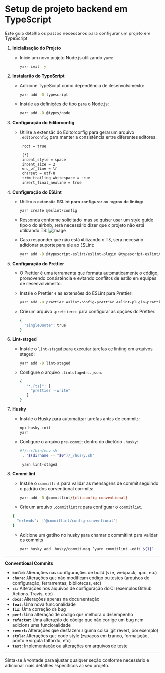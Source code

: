 # Setup de projeto backend em TypeScript

Este guia detalha os passos necessários para configurar um projeto em TypeScript.

1. **Inicialização do Projeto**
   - Inicie um novo projeto Node.js utilizando `yarn`:

     ```bash
     yarn init -y
     ```

2. **Instalação do TypeScript**
   - Adicione TypeScript como dependência de desenvolvimento:

     ```bash
     yarn add -D typescript
     ```

   - Instale as definições de tipo para o Node.js:

     ```bash
     yarn add -D @types/node
     ```

3. **Configuração do Editorconfig**
   - Utilize a extensão do Editorconfig para gerar um arquivo `.editorconfig` para manter a consistência entre diferentes editores.

     ```bash
      root = true

      [*]
      indent_style = space
      indent_size = 2
      end_of_line = lf
      charset = utf-8
      trim_trailing_whitespace = true
      insert_final_newline = true

     ```

4. **Configuração do ESLint**
   - Utilize a extensão ESLint para configurar as regras de linting:

     ```bash
     yarn create @eslint/config
     ```
   - Responda conforme solicitado, mas se quiser usar um style guide tipo o do airbnb, será necessário dizer que o projeto não está utilizando TS:
    ![image](https://github.com/renanholler/setup-project-typescript/assets/51061210/45845b10-eae8-40f4-b4e7-ea37dbbdba64)

   - Caso responder que não está utilizando o TS, será necesário adicionar suporte para ele ao ESLint:

     ```bash
     yarn add -D @typescript-eslint/eslint-plugin @typescript-eslint/parser eslint-import-resolver-typescript
     ```

4. **Configuração do Prettier**
   - O Prettier é uma ferramenta que formata automaticamente o código, promovendo consistência e evitando conflitos de estilo em equipes de desenvolvimento.
   - Instale o Prettier e as extensões do ESLint para Prettier:

     ```bash
     yarn add -D prettier eslint-config-prettier eslint-plugin-prettier
     ```

   - Crie um arquivo `.prettierrc` para configurar as opções do Prettier.

     ```bash
     {
       "singleQuote": true
     }
     ```

6. **Lint-staged**
   - Instale o `lint-staged` para executar tarefas de linting em arquivos staged:

     ```bash
     yarn add -D lint-staged
     ```

   - Configure o arquivo `.lintstagedrc.json`.

     ```bash
     {
        "*.{ts}": [
          "prettier --write"
        ]
     }
     ```

7. **Husky**
   - Instale o Husky para automatizar tarefas antes de commits:

     ```bash
     npx husky-init
     yarn
     ```

   - Configure o arquivo `pre-commit` dentro do diretório `.husky`:

     ```bash
     #!/usr/bin/env sh
      . "$(dirname -- "$0")/_/husky.sh"
      
      yarn lint-staged
     ```

8. **Commitlint**
   - Instale o `commitlint` para validar as mensagens de commit seguindo o padrão dos conventional commits:

     ```bash
     yarn add -D @commitlint/{cli,config-conventional}
     ```

   - Crie um arquivo `.commitlintrc` para configurar o `commitlint`.
    ```bash
    {
      "extends": ["@commitlint/config-conventional"]
    }
    ```
     
   - Adicione um gatilho no husky para chamar o commitlint para validar os commits
     
       ```bash
       yarn husky add .husky/commit-msg ‘yarn commitlint —edit ${1}’  
       ```

---

**Conventional Commits**
  - **`build`:** Alterações nas configurações de build (vite, webpack, npm, etc)
  - **`chore`:** Alterações que não modificam código ou testes (arquivos de configuração, ferramentas, bibliotecas, etc)
  - **`ci`:** Alterações nos arquivos de configuração do CI (exemplos Github Actions, Travis, etc)
  - **`docs`:** Alterações apenas na documentação
  - **`feat`:** Uma nova funcionalidade
  - **`fix`:** Uma correção de bug
  - **`perf`:** Uma alteração de código que melhora o desempenho
  - **`refactor`:** Uma alteração de código que não corrige um bug nem adiciona uma funcionalidade
  - **`revert`:** Alterações que desfazem alguma coisa (git revert, por exemplo)
  - **`style`:** Alterações que code style (espaços em branco, formatação, ponto e vírgula faltando, etc)
  - **`test`:** Implementação ou alterações em arquivos de teste

---
Sinta-se à vontade para ajustar qualquer seção conforme necessário e adicionar mais detalhes específicos ao seu projeto.
